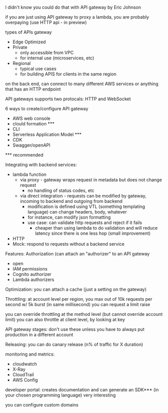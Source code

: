 I didn't know you could do that with API gateway
by Eric Johnson

if you are just using API gateway to proxy a lambda, you are probably overpaying (use HTTP api - in preview)

types of APIs gateway
- Edge Optimized
- Private
  - only accessible from VPC
  - for internal use (microservices, etc)
- Regional
    - typical use cases
    - for building APIS for clients in the same region


on the back end, can connect to many different AWS services
or anything that has an HTTP endpoint

API gateways supports two protocals: HTTP and WebSocket

6 ways to create/configure API gateway
- AWS web console
- clould formation ***
- CLI
- Serverless Application Model ***
- CDK
- Swagger/openAPI

*** recommended

Integrating with backend services:
- lambda function
    - via proxy - gateway wraps request in metadata but does not change request
      - no handling of status codes, etc
    - via direct integration - requests can be modified by gateway, incoming to backend and outgoing from backend
      - modification is defined using VTL (something templating language) can change headers, body, whatever
      - for instance, can modify json formatting
      - use case: can validate http requests and reject if it fails
        - cheaper than using lambda to do validation and will reduce latency since there is one less hop (small improvement)
- HTTP
- Mock: respond to requests without a backend service

Features:
Authorization (can attach an "authorizer" to an API gateway
- open
- IAM permissions
- Cognito authorizer
- Lambda authorizers

Optimization:
you can attach a cache (just a setting on the gateway)

Throttling:
at account level per region, you max out of 10k requests per second w/ 5k burst (in same millisecond)
you can request a limit raise

you can override throttling at the method level (but cannot override account limit)
you can also throttle at client level, by looking at key

API gateway stages: don't use these unless you have to
always put production in a different account

Releasing:
you can do canary release (n% of traffic for X duration)

monitoring and metrics:
- cloudwatch
- X-Ray
- CloudTrail
- AWS Config

developer portal: creates documentation and can generate an SDK*** (in your chosen programming language) very interesting

you can configure custom domains

